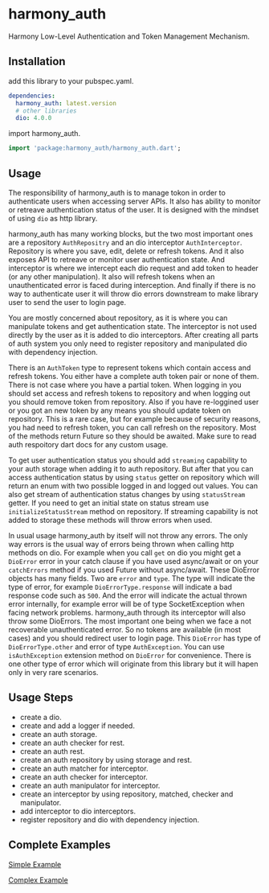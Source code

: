 # harmony_auth

Harmony Low-Level Authentication and Token Management Mechanism.

## Installation

add this library to your pubspec.yaml.

```yaml
dependencies:
  harmony_auth: latest.version
  # other libraries
  dio: 4.0.0
```

import harmony_auth.

```dart
import 'package:harmony_auth/harmony_auth.dart';
```

## Usage

The responsibility of harmony_auth is to manage tokon in order to authenticate users when accessing server
APIs. It also has ability to monitor or retreave authentication status of the user. It is designed with the
mindset of using `dio` as http library.

harmony_auth has many working blocks, but the two most important ones are a repository `AuthRepositry` and
an dio interceptor `AuthInterceptor`. Repository is where you save, edit, delete or refresh tokens. And it
also exposes API to retreave or monitor user authentication state. And interceptor is where we intercept each
dio request and add token to header (or any other manipulation). It also will refresh tokens when an unauthenticated
error is faced during interception. And finally if there is no way to authenticate user it will throw dio errors
downstream to make library user to send the user to login page.

You are mostly concerned about repository, as it is where you can manipulate tokens and get authentication state.
The interceptor is not used directly by the user as it is added to dio interceptors.
After creating all parts of auth system you only need to register repository and manipulated dio with dependency injection.

There is an `AuthToken` type to represent tokens which contain access and refresh tokens. You either have a
complete auth token pair or none of them. There is not case where you have a partial token.
When logging in you should set access and refresh tokens to repository and
when logging out you should remove token from repository.
Also if you have re-loggined user or you got an new token by any means you should update token on repository.
This is a rare case, but for example because of security reasons, you had need to refresh token, you can call
refresh on the repository. Most of the methods return Future so they should be awaited.
Make sure to read auth respoitory dart docs for any custom usage.

To get user authentication status you should add `streaming` capability to your auth storage when adding it to
auth repository. But after that you can access authentication status by using `status` getter on repository which will return
an enum with two possible logged in and logged out values. You can also get stream of authentication status
changes by using `statusStream` getter. If you need to get an initial state on status stream use `initializeStatusStream`
method on repository. If streaming capability is not added to storage these methods will throw errors when used.

In usual usage harmony_auth by itself will not throw any errors.
The only way errors is the usual way of errors being thrown when calling http methods on dio.
For example when you call `get` on dio you might get a `DioError` error in your catch clause
if you have used async/await or on your `catchErrors` method if you used Future without async/await.
These DioError objects has many fields. Two are `error` and `type`. The type will indicate the type
of error, for example `DioErrorType.response` will indicate a bad response code such as `500`.
And the error will indicate the actual thrown error internally, for example error will be of type
SocketException when facing network problems.
harmony_auth through its interceptor will also throw some DioErrors.
The most important one being when we face a not recoverable unauthenticated error. So no tokens
are available (in most cases) and you should redirect user to login page. This `DioError` has
type of `DioErrorType.other` and error of type `AuthException`.
You can use `isAuthException` extension method on `DioError` for convenience.
There is one other type of error which will originate from this library but it will hapen only
in very rare scenarios.

## Usage Steps

- create a dio.
- create and add a logger if needed.
- create an auth storage.
- create an auth checker for rest.
- create an auth rest.
- create an auth repository by using storage and rest.
- create an auth matcher for interceptor.
- create an auth checker for interceptor.
- create an auth manipulator for interceptor.
- create an interceptor by using repository, matched, checker and manipulator.
- add interceptor to dio interceptors.
- register repository and dio with dependency injection.

## Complete Examples

[Simple Example](guide/simple.dart)

[Complex Example](guide/complex.dart)
